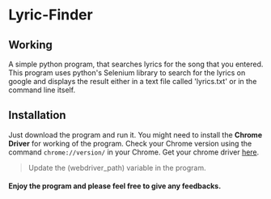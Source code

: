 # Lyric-Finder

## Working
A simple python program, that searches lyrics for the song that you entered.
This program uses python's Selenium library to search for the lyrics on google and displays the result either in a text file called 'lyrics.txt' or in the command line itself.

## Installation
Just download the program and run it.
You might need to install the **Chrome Driver** for working of the program. Check your Chrome version using the command `chrome://version/` in your Chrome. Get your chrome driver [here](https://chromedriver.chromium.org/downloads).
> Update the (webdriver_path) variable in the program.

#### Enjoy the program and please feel free to give any feedbacks.
